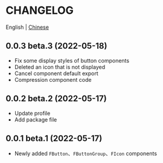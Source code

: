 # CHANGELOG

English | [Chinese](https://github.com/Tyh2001/fighting-design/blob/master/CHANGELOG.zh.md)

## 0.0.3 beta.3 (2022-05-18)

- Fix some display styles of button components
- Deleted an icon that is not displayed
- Cancel component default export
- Compression component code

## 0.0.2 beta.2 (2022-05-17)

- Update profile
- Add package file

## 0.0.1 beta.1 (2022-05-17)

- Newly added `FButton`、`FButtonGroup`、`FIcon` components

